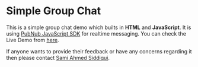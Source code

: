 # Simple Group Chat

This is a simple group chat demo which builts in **HTML** and **JavaScript**. It is using [PubNub JavaScript SDK](https://www.pubnub.com/docs/web-javascript/pubnub-javascript-sdk) for realtime messaging. You can check the Live Demo from [here](https://samiahmedsiddiqui.github.io/simple-group-chat/index.html).

If anyone wants to provide their feedback or have any concerns regarding it then please contact [Sami Ahmed Siddiqui](mailto:sami.siddiqui@yasglobal.com). 
